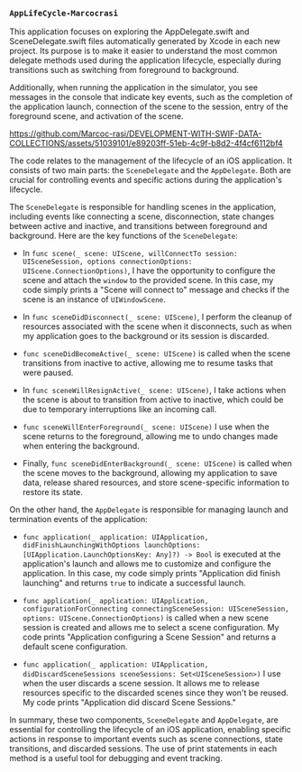 ### `AppLifeCycle-Marcocrasi`

This application focuses on exploring the AppDelegate.swift and SceneDelegate.swift files automatically generated by Xcode in each new project. Its purpose is to make it easier to understand the most common delegate methods used during the application lifecycle, especially during transitions such as switching from foreground to background.

Additionally, when running the application in the simulator, you see messages in the console that indicate key events, such as the completion of the application launch, connection of the scene to the session, entry of the foreground scene, and activation of the scene.

https://github.com/Marcoc-rasi/DEVELOPMENT-WITH-SWIF-DATA-COLLECTIONS/assets/51039101/e89203ff-51eb-4c9f-b8d2-4f4cf6112bf4

The code relates to the management of the lifecycle of an iOS application. It consists of two main parts: the `SceneDelegate` and the `AppDelegate`. Both are crucial for controlling events and specific actions during the application's lifecycle.

The `SceneDelegate` is responsible for handling scenes in the application, including events like connecting a scene, disconnection, state changes between active and inactive, and transitions between foreground and background. Here are the key functions of the `SceneDelegate`:

- In `func scene(_ scene: UIScene, willConnectTo session: UISceneSession, options connectionOptions: UIScene.ConnectionOptions)`, I have the opportunity to configure the scene and attach the `window` to the provided scene. In this case, my code simply prints a "Scene will connect to" message and checks if the scene is an instance of `UIWindowScene`.

- In `func sceneDidDisconnect(_ scene: UIScene)`, I perform the cleanup of resources associated with the scene when it disconnects, such as when my application goes to the background or its session is discarded.

- `func sceneDidBecomeActive(_ scene: UIScene)` is called when the scene transitions from inactive to active, allowing me to resume tasks that were paused.

- In `func sceneWillResignActive(_ scene: UIScene)`, I take actions when the scene is about to transition from active to inactive, which could be due to temporary interruptions like an incoming call.

- `func sceneWillEnterForeground(_ scene: UIScene)` I use when the scene returns to the foreground, allowing me to undo changes made when entering the background.

- Finally, `func sceneDidEnterBackground(_ scene: UIScene)` is called when the scene moves to the background, allowing my application to save data, release shared resources, and store scene-specific information to restore its state.

On the other hand, the `AppDelegate` is responsible for managing launch and termination events of the application:

- `func application(_ application: UIApplication, didFinishLaunchingWithOptions launchOptions: [UIApplication.LaunchOptionsKey: Any]?) -> Bool` is executed at the application's launch and allows me to customize and configure the application. In this case, my code simply prints "Application did finish launching" and returns `true` to indicate a successful launch.

- `func application(_ application: UIApplication, configurationForConnecting connectingSceneSession: UISceneSession, options: UIScene.ConnectionOptions)` is called when a new scene session is created and allows me to select a scene configuration. My code prints "Application configuring a Scene Session" and returns a default scene configuration.

- `func application(_ application: UIApplication, didDiscardSceneSessions sceneSessions: Set<UISceneSession>)` I use when the user discards a scene session. It allows me to release resources specific to the discarded scenes since they won't be reused. My code prints "Application did discard Scene Sessions."

In summary, these two components, `SceneDelegate` and `AppDelegate`, are essential for controlling the lifecycle of an iOS application, enabling specific actions in response to important events such as scene connections, state transitions, and discarded sessions. The use of print statements in each method is a useful tool for debugging and event tracking.

